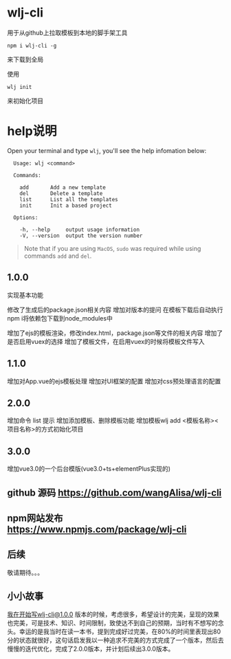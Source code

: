 <!--
 * @Author: 
 * @Date: 2020-07-21 19:41:42
 * @LastEditors: wanglijuan01
 * @LastEditTime: 2020-07-29 19:02:31
 * @Description: 
--> 
# wlj-cli
用于从github上拉取模板到本地的脚手架工具  
```
npm i wlj-cli -g
```
来下载到全局

使用
```
wlj init
```
来初始化项目

# help说明
Open your terminal and type `wlj`, you'll see the help infomation below:
```
  Usage: wlj <command>

  Commands:

    add       Add a new template
    del       Delete a template
    list      List all the templates
    init      Init a based project

  Options:

    -h, --help     output usage information
    -V, --version  output the version number
```

> Note that if you are using `MacOS`, `sudo` was required while using commands `add` and `del`.


## 1.0.0
实现基本功能

修改了生成后的package.json相关内容
增加对版本的提问
在模板下载后自动执行npm i将依赖包下载到node_modules中

增加了ejs的模板渲染，修改index.html，package.json等文件的相关内容
增加了是否启用vuex的选择
增加了模板文件，在启用vuex的时候将模板文件写入
## 1.1.0
增加对App.vue的ejs模板处理
增加对UI框架的配置
增加对css预处理语言的配置

## 2.0.0
增加命令 list 提示
增加添加模板、删除模板功能
增加模板wlj add <模板名称><项目名称>的方式初始化项目

## 3.0.0
增加vue3.0的一个后台模版(vue3.0+ts+elementPlus实现的)

## github 源码 https://github.com/wangAlisa/wlj-cli
## npm网站发布 https://www.npmjs.com/package/wlj-cli

## 后续
敬请期待。。。



## 小小故事
我在开始写wlj-cli@1.0.0 版本的时候，考虑很多，希望设计的完美，呈现的效果也完美，可是技术、知识、时间限制，致使达不到自己的预期，当时有不想写的念头。幸运的是我当时在读一本书，提到完成好过完美，在80%的时间里表现出80分的状态就很好，这句话启发我以一种追求不完美的方式完成了一个版本，然后去慢慢的迭代优化，完成了2.0.0版本，并计划后续出3.0.0版本。

